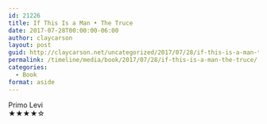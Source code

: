 ```yaml
---
id: 21226
title: If This Is a Man • The Truce
date: 2017-07-28T00:00:00-06:00
author: claycarson
layout: post
guid: http://claycarson.net/uncategorized/2017/07/28/if-this-is-a-man-the-truce/
permalink: /timeline/media/book/2017/07/28/if-this-is-a-man-the-truce/
categories:
  - Book
format: aside
---
```

<div class="media-details"></div>

<div class="media-creator">Primo Levi</div>

<div class="media-rating">★★★★☆</div>